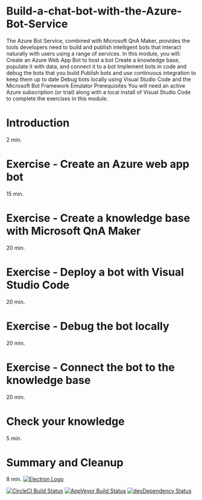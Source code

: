 # Build-a-chat-bot-with-the-Azure-Bot-Service
The Azure Bot Service, combined with Microsoft QnA Maker, provides the tools developers need to build and publish intelligent bots that interact naturally with users using a range of services.  In this module, you will:  Create an Azure Web App Bot to host a bot Create a knowledge base, populate it with data, and connect it to a bot Implement bots in code and debug the bots that you build Publish bots and use continuous integration to keep them up to date Debug bots locally using Visual Studio Code and the Microsoft Bot Framework Emulator
Prerequisites
You will need an active Azure subscription (or trial) along with a local install of Visual Studio Code to complete the exercises in this module.

# Introduction
2 min.
# Exercise - Create an Azure web app bot
15 min.
# Exercise - Create a knowledge base with Microsoft QnA Maker
20 min.
# Exercise - Deploy a bot with Visual Studio Code
20 min.
# Exercise - Debug the bot locally
20 min.
# Exercise - Connect the bot to the knowledge base
20 min.
# Check your knowledge
5 min.
# Summary and Cleanup
8 min.
[![Electron Logo](https://electronjs.org/images/electron-logo.svg)](https://electronjs.org)


[![CircleCI Build Status](https://circleci.com/gh/electron/electron/tree/master.svg?style=shield)](https://circleci.com/gh/electron/electron/tree/master)
[![AppVeyor Build Status](https://ci.appveyor.com/api/projects/status/4lggi9dpjc1qob7k/branch/master?svg=true)](https://ci.appveyor.com/project/electron-bot/electron-ljo26/branch/master)
[![devDependency Status](https://david-dm.org/electron/electron/dev-status.svg)](https://david-dm.org/electron/electron?type=dev)

